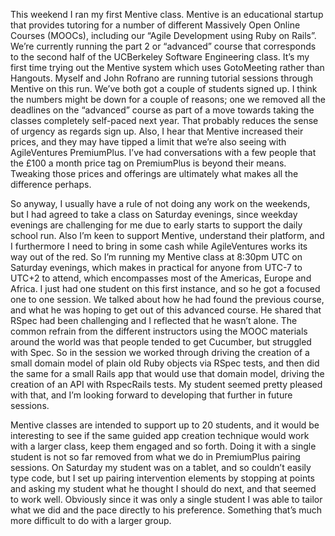 This weekend I ran my first Mentive class.  Mentive is an educational startup that provides tutoring for a number of different Massively Open Online Courses (MOOCs), including our “Agile Development using Ruby on Rails”.  We’re currently running the part 2 or “advanced” course that corresponds to the second half of the UCBerkeley Software Engineering class.  It’s my first time trying out the Mentive system which uses GotoMeeting rather than Hangouts.  Myself and John Rofrano are running tutorial sessions through Mentive on this run.  We’ve both got a couple of students signed up.  I think the numbers might be down for a couple of reasons; one we removed all the deadlines on the “advanced” course as part of a move towards taking the classes completely self-paced next year.  That probably reduces the sense of urgency as regards sign up.  Also, I hear that Mentive increased their prices, and they may have tipped a limit that we’re also seeing with AgileVentures PremiumPlus.  I’ve had conversations with a few people that the £100 a month price tag on PremiumPlus is beyond their means.  Tweaking those prices and offerings are ultimately what makes all the difference perhaps.

So anyway, I usually have a rule of not doing any work on the weekends, but I had agreed to take a class on Saturday evenings, since weekday evenings are challenging for me due to early starts to support the daily school run.  Also I’m keen to support Mentive, understand their platform, and I furthermore I need to bring in some cash while AgileVentures works its way out of the red.  So I’m running my Mentive class at 8:30pm UTC on Saturday evenings, which makes in practical for anyone from UTC-7 to UTC+2 to attend, which encompasses most of the Americas, Europe and Africa.  I just had one student on this first instance, and so he got a focused one to one session.  We talked about how he had found the previous course, and what he was hoping to get out of this advanced course.  He shared that RSpec had been challenging and I reflected that he wasn’t alone.  The common refrain from the different instructors using the MOOC materials around the world was that people tended to get Cucumber, but struggled with Spec.  So in the session we worked through driving the creation of a small domain model of plain old Ruby objects via RSpec tests, and then did the same for a small Rails app that would use that domain model, driving the creation of an API with RspecRails tests.  My student seemed pretty pleased with that, and I’m looking forward to developing that further in future sessions.

Mentive classes are intended to support up to 20 students, and it would be interesting to see if the same guided app creation technique would work with a larger class, keep them engaged and so forth.  Doing it with a single student is not so far removed from what we do in PremiumPlus pairing sessions.  On Saturday my student was on a tablet, and so couldn’t easily type code, but I set up pairing intervention elements by stopping at points and asking my student what he thought I should do next, and that seemed to work well.  Obviously since it was only a single student I was able to tailor what we did and the pace directly to his preference.  Something that’s much more difficult to do with a larger group.